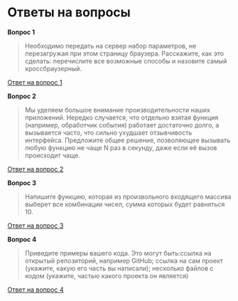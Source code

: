 Ответы на вопросы
==========
**Вопрос 1**
> Необходимо передать на сервер набор параметров, не перезагружая при этом страницу браузера. Расскажите, как это сделать: перечислите все возможные способы и назовите самый кроссбраузерный.

[Ответ на вопрос 1](https://github.com/Nigorro/ya_tasks/blob/master/task1.md) 


**Вопрос 2**
> Мы уделяем большое внимание производительности наших приложений. Нередко случается, что отдельно взятая функция (например, обработчик события) работает достаточно долго, а вызывается часто, что сильно ухудшает отзывчивость интерфейса.
Предложите общее решение, позволяющее вызывать любую функцию не чаще N раз в секунду, даже если её вызов происходит чаще. 

[Ответ на вопрос 2](https://github.com/Nigorro/ya_tasks/blob/master/task2.md) 


**Вопрос 3**
> Напишите функцию, которая из произвольного входящего массива выберет все комбинации чисел, сумма которых будет равняться 10.

[Ответ на вопрос 3](https://github.com/Nigorro/ya_tasks/blob/master/task3.md) 

**Вопрос 4**
> Приведите примеры вашего кода. Это могут быть:ссылка на открытый репозиторий, например GitHub; ссылка на сам проект (укажите, какую его часть вы написали); несколько файлов с кодом (укажите, частью какого проекта он является)

[Ответ на вопрос 4](https://github.com/Nigorro/ya_tasks/blob/master/task4.md) 
